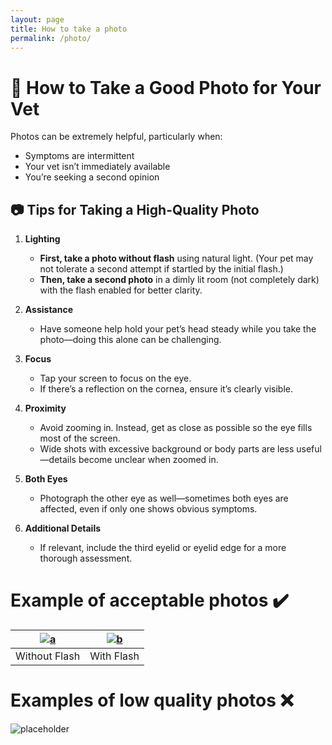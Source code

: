 ```yaml
---
layout: page
title: How to take a photo
permalink: /photo/
---
```


# 📸 How to Take a Good Photo for Your Vet  

Photos can be extremely helpful, particularly when:  
- Symptoms are intermittent  
- Your vet isn’t immediately available  
- You’re seeking a second opinion  

## 📷 Tips for Taking a High-Quality Photo  

1. **Lighting**  
   - **First, take a photo without flash** using natural light. (Your pet may not tolerate a second attempt if startled by the initial flash.)  
   - **Then, take a second photo** in a dimly lit room (not completely dark) with the flash enabled for better clarity.  

2. **Assistance**  
   - Have someone help hold your pet’s head steady while you take the photo—doing this alone can be challenging.  

3. **Focus**  
   - Tap your screen to focus on the eye.  
   - If there’s a reflection on the cornea, ensure it’s clearly visible.  

4. **Proximity**  
   - Avoid zooming in. Instead, get as close as possible so the eye fills most of the screen.  
   - Wide shots with excessive background or body parts are less useful—details become unclear when zoomed in.  

5. **Both Eyes**  
   - Photograph the other eye as well—sometimes both eyes are affected, even if only one shows obvious symptoms.  

6. **Additional Details**  
   - If relevant, include the third eyelid or eyelid edge for a more thorough assessment.

# Example of acceptable photos ✔️

| [![a](https://d1ow200m9i3wyh.cloudfront.net/img/assets/videoblocks/images/logo.png)](http://videoblocks.com)  | [![b](https://dtyn3c8zjrx01.cloudfront.net/img/assets/audioblocks/images/logo.png)](http://audioblocks.com) | 
|:---:|:---:|
| Without Flash | With Flash | 

# Examples of low quality photos ❌
![placeholder](https://picsum.photos/536/354)
